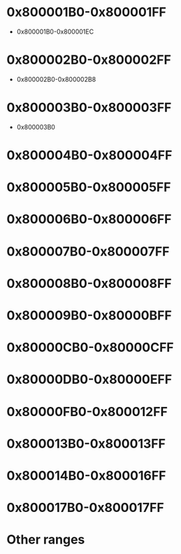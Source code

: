 # 0x800001B0-0x800001FF
- 0x800001B0-0x800001EC

# 0x800002B0-0x800002FF
- 0x800002B0-0x800002B8

# 0x800003B0-0x800003FF
- 0x800003B0

# 0x800004B0-0x800004FF

# 0x800005B0-0x800005FF

# 0x800006B0-0x800006FF

# 0x800007B0-0x800007FF

# 0x800008B0-0x800008FF

# 0x800009B0-0x80000BFF

# 0x80000CB0-0x80000CFF

# 0x80000DB0-0x80000EFF

# 0x80000FB0-0x800012FF

# 0x800013B0-0x800013FF

# 0x800014B0-0x800016FF

# 0x800017B0-0x800017FF

# Other ranges
